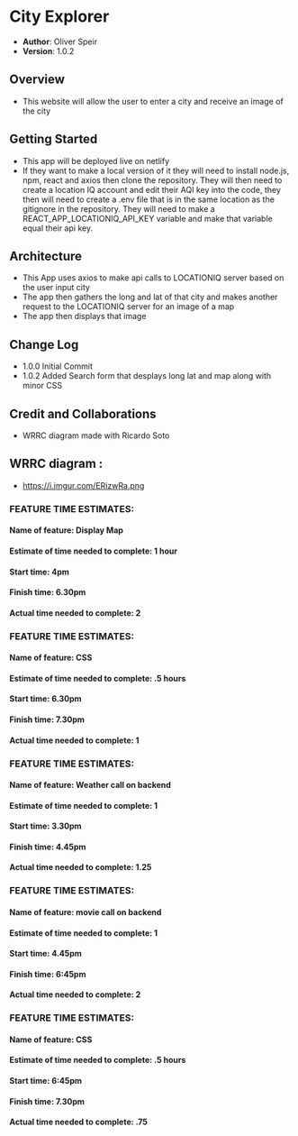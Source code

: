 # City Explorer
- **Author**: Oliver Speir 
- **Version**: 1.0.2 

## Overview
- This website will allow the user to enter a city and receive an image of the city 

## Getting Started
- This app will be deployed live on netlify 
- If they want to make a local version of it they will need to install node.js, npm, react and axios then clone the repository. They will then need to create a location IQ account and edit their AQI key into the code, they then will need to create a .env file that is in the same location as the gitignore in the repository. They will need to make a REACT_APP_LOCATIONIQ_API_KEY variable and make that variable equal their api key. 

## Architecture
- This App uses axios to make api calls to LOCATIONIQ server based on the user input city 
- The app then gathers the long and lat of that city and makes another request to the LOCATIONIQ server for an image of a map
- The app then displays that image
## Change Log
- 1.0.0 Initial Commit 
- 1.0.2 Added Search form that desplays long lat and map along with minor CSS

## Credit and Collaborations
- WRRC diagram made with Ricardo Soto 

## WRRC diagram :
- https://i.imgur.com/ERizwRa.png

### FEATURE TIME ESTIMATES: 

#### Name of feature: Display Map 

#### Estimate of time needed to complete: 1 hour
#### Start time: 4pm

#### Finish time: 6.30pm

#### Actual time needed to complete: 2

### FEATURE TIME ESTIMATES: 

#### Name of feature: CSS 

#### Estimate of time needed to complete: .5 hours
#### Start time: 6.30pm

#### Finish time: 7.30pm

#### Actual time needed to complete: 1

### FEATURE TIME ESTIMATES: 

#### Name of feature: Weather call on backend 

#### Estimate of time needed to complete: 1
#### Start time: 3.30pm

#### Finish time: 4.45pm

#### Actual time needed to complete: 1.25
### FEATURE TIME ESTIMATES: 

#### Name of feature: movie call on backend

#### Estimate of time needed to complete: 1
#### Start time: 4.45pm

#### Finish time: 6:45pm

#### Actual time needed to complete: 2
### FEATURE TIME ESTIMATES: 

#### Name of feature: CSS 

#### Estimate of time needed to complete: .5 hours
#### Start time: 6:45pm

#### Finish time: 7.30pm

#### Actual time needed to complete: .75
